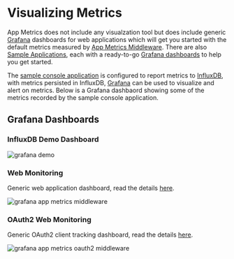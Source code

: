 # Visualizing Metrics

App Metrics does not include any visualzation tool but does include generic [Grafana](http://grafana.org/) dashboards for web applications which will get you started with the default metrics measured by [App Metrics Middleware](../web-application-monitoring/middleware.md). There are also [Sample Applications](https://github.com/alhardy/AppMetrics.Samples), each with a ready-to-go [Grafana dashboards](https://github.com/alhardy/AppMetrics.Samples/tree/master/grafana_dashboards) to help you get started.

The [sample console application](https://github.com/alhardy/AppMetrics.Samples/tree/master/src/App.Sample) is configured to report metrics to [InfluxDB](https://www.influxdata.com/time-series-platform/influxdb/), with metrics persisted in InfluxDB, [Grafana](https://grafana.net/) can be used to visualize and alert on metrics. Below is a Grafana dashbaord showing some of the metrics recorded by the sample console application.

## Grafana Dashboards

### InfluxDB Demo Dashboard

<img alt="grafana demo" src="../../images/grafana_console.gif" />

### Web Monitoring

Generic web application dashboard, read the details [here](../web-application-monitoring/visualization-grafana.md#generic-web-dashboard-features).

<img alt="grafana app metrics middleware" src="https://raw.githubusercontent.com/alhardy/AppMetrics.DocFx/master/images/generic_grafana_dashboard_demo.gif" />

### OAuth2 Web Monitoring

Generic OAuth2 client tracking dashboard, read the details [here](..//web-application-monitoring/visualization-grafana.html#generic-oauth2-web-dashboard-features).

<img alt="grafana app metrics oauth2 middleware" src="https://raw.githubusercontent.com/alhardy/AppMetrics.DocFx/master/images/generic_grafana_oauth2_dashboard_demo.gif" />
